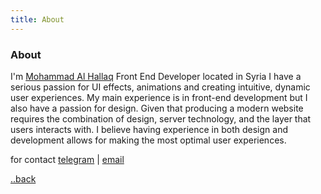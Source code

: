 ```yaml
---
title: About
---
```


<div class="text-center">
  <!-- You can use Vue components inside markdown -->
  <div i-carbon-dicom-overlay class="text-4xl -mb-6 m-auto" />
  <h3>About</h3>
</div>

I'm [Mohammad Al Hallaq](https://mohaha.me)  Front End Developer located in Syria
I have a serious passion for UI effects, animations and creating intuitive, dynamic user experiences.
My main experience is in front-end development but I also have a passion for design. Given that producing a modern website requires the combination of design, server technology, and the layer that users interacts with. I believe having experience in both design and development allows for making the most optimal user experiences.

for contact [telegram](https://t.me/mohaha30) |  [email](tomail:eng.mohammad.alhallaq@gmail.com)

[..back](/)
